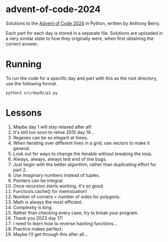 # advent-of-code-2024
Solutions to the [Advent of Code 2024](https://adventofcode.com/2024) in Python, written by Anthony Berry.

Each part for each day is stored in a separate file.
Solutions are uploaded in a very similar state to how they originally were, when first obtaining the correct answer.

# Running
To run the code for a specific day and part with this as the root directory, use the following format.
```
python3 src/day01/p1.py
```

# Lessons
1. Maybe day 1 will stay relaxed after all!
2. It's still too soon to relive 2015 day 19...
3. Regexes can be so elegant at times.
4. When iterating over different lines in a grid, use vectors to make it general.
5. Look out for ways to change the iterable without breaking the loop.
6. Always, always, always test end of line bugs.
7. Just begin with the better algorithm, rather than duplicating effort for part 2.
8. Use imaginary numbers instead of tuples.
9. Pointers can be integral.
10. Once recursion starts working, it's so good.
11. Functools.cache() for memoization!
12. Number of corners = number of sides for polygons.
13. Math is always the most efficient.
14. Complexity is king.
15. Rather than checking every case, try to break your program.
16. Thank you 2023 day 17!
17. I need to learn how to reverse hashing functions...
18. Practice makes perfect.
22. Maybe I'll get through this after all...